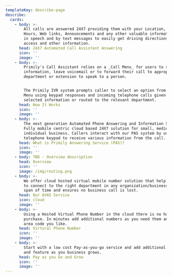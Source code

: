 ```yaml
---
templateKey: describe-page
describe:
  cards:
    - body: >-
        All calls are answered 24X7 providing them with your Location, Business
        Hours, Web links, Announcements and any other valuable information both
        in speech and by text messages to easily get driving directions, web
        access and other information.
      head: 24X7 Automated Call Assistant Answering
      icon: ''
      image: ''
    - body: >-
        Primily's Call Assistant relies on a _Call Menu_ for users to select the
        information, leave voicemail or to forward their call to appropriate
        department or extension to speak to a person. 


        The Primily IVR system prompts caller to select an option from the Call
        Menu using keypad responses and incoming telephone calls given the
        selected information or routed to the relevant department.
      head: How It Works
      icon: ''
      image: ''
    - body: >-
        The next generation Automated Phone Answering and Information Service.
        Fully mobile centric cloud based 24X7 solution for small, medium and
        individual business. Callers interact with our PAS system by using their
        telephone keypad to receive various information from the call.
      head: What is Primily Answering Service (PAS)?
      icon: ''
      image: ''
    - body: TBD - Overview description
      head: Overview
      icon: ''
      image: /img/routing.png
    - body: >-
        We offer cloud hosted virtual mobile number solution that help customers
        to connect to the right department in any organization/business in short
        span of time and ensures no business call is lost.
      head: Our AVAS Service
      icon: cloud
      image: ''
    - body: >-
        Using a Hosted Virtual Phone Number in the cloud there is no hardware
        purchase. In minutes add additional numbers as you need them and in any
        area code you like.
      head: Virtural Phone Number
      icon: ''
      image: ''
    - body: >-
        Start with a low cost Pay-as-you-go service and add additional services
        and feature as you business grows.
      head: Pay as you Go and Grow
      icon: ''
      image: ''
---
```



